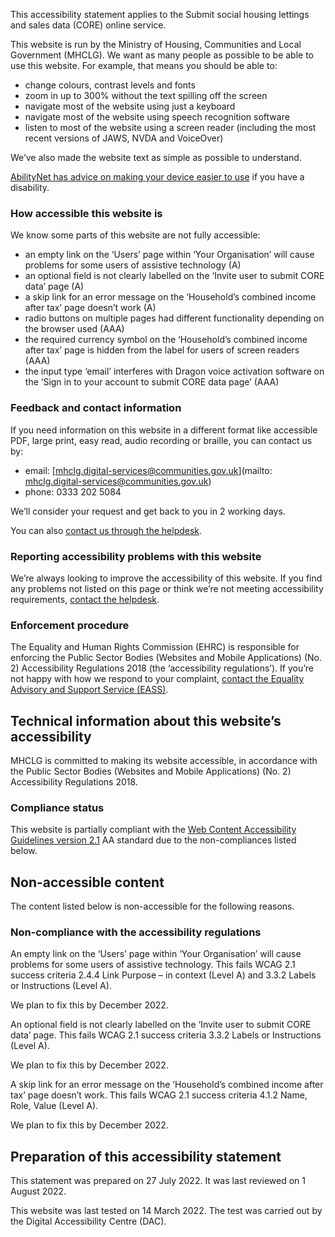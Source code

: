 This accessibility statement applies to the Submit social housing lettings and sales data (CORE) online service.

This website is run by the Ministry of Housing, Communities and Local Government (MHCLG). We want as many people as possible to be able to use this website. For example, that means you should be able to:

- change colours, contrast levels and fonts
- zoom in up to 300% without the text spilling off the screen
- navigate most of the website using just a keyboard
- navigate most of the website using speech recognition software
- listen to most of the website using a screen reader (including the most recent versions of JAWS, NVDA and VoiceOver)

We’ve also made the website text as simple as possible to understand.

[AbilityNet has advice on making your device easier to use](https://mcmw.abilitynet.org.uk/) if you have a disability.

### How accessible this website is

We know some parts of this website are not fully accessible:

- an empty link on the ‘Users’ page within ‘Your Organisation’ will cause problems for some users of assistive technology (A)
- an optional field is not clearly labelled on the ‘Invite user to submit CORE data’ page (A)
- a skip link for an error message on the ‘Household’s combined income after tax’ page doesn’t work (A)
- radio buttons on multiple pages had different functionality depending on the browser used (AAA)
- the required currency symbol on the ‘Household’s combined income after tax’ page is hidden from the label for users of screen readers (AAA)
- the input type ‘email’ interferes with Dragon voice activation software on the ‘Sign in to your account to submit CORE data page’ (AAA)

### Feedback and contact information

If you need information on this website in a different format like accessible PDF, large print, easy read, audio recording or braille, you can contact us by:

- email: [mhclg.digital-services@communities.gov.uk](mailto: mhclg.digital-services@communities.gov.uk)
- phone: 0333 202 5084

We’ll consider your request and get back to you in 2 working days.

You can also [contact us through the helpdesk](https://mhclgdigital.atlassian.net/servicedesk/customer/portal/6/group/11).

### Reporting accessibility problems with this website

We’re always looking to improve the accessibility of this website. If you find any problems not listed on this page or think we’re not meeting accessibility requirements, [contact the helpdesk](https://mhclgdigital.atlassian.net/servicedesk/customer/portal/6/group/11).

### Enforcement procedure

The Equality and Human Rights Commission (EHRC) is responsible for enforcing the Public Sector Bodies (Websites and Mobile Applications) (No. 2) Accessibility Regulations 2018 (the ‘accessibility regulations’). If you’re not happy with how we respond to your complaint, [contact the Equality Advisory and Support Service (EASS)](https://www.equalityadvisoryservice.com/).

## Technical information about this website’s accessibility

MHCLG is committed to making its website accessible, in accordance with the Public Sector Bodies (Websites and Mobile Applications) (No. 2) Accessibility Regulations 2018.

### Compliance status

This website is partially compliant with the [Web Content Accessibility Guidelines version 2.1](https://www.w3.org/TR/WCAG21/) AA standard due to the non-compliances listed below.

## Non-accessible content

The content listed below is non-accessible for the following reasons.

### Non-compliance with the accessibility regulations

An empty link on the ‘Users’ page within ‘Your Organisation’ will cause problems for some users of assistive technology. This fails WCAG 2.1 success criteria 2.4.4 Link Purpose – in context (Level A) and 3.3.2 Labels or Instructions (Level A).

We plan to fix this by December 2022.

An optional field is not clearly labelled on the ‘Invite user to submit CORE data’ page. This fails WCAG 2.1 success criteria 3.3.2 Labels or Instructions (Level A).

We plan to fix this by December 2022.

A skip link for an error message on the ‘Household’s combined income after tax’ page doesn’t work. This fails WCAG 2.1 success criteria 4.1.2 Name, Role, Value (Level A).

We plan to fix this by December 2022.

## Preparation of this accessibility statement

This statement was prepared on 27 July 2022. It was last reviewed on 1 August 2022.

This website was last tested on 14 March 2022. The test was carried out by the Digital Accessibility Centre (DAC).
